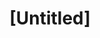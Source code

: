 ---
pid: CH605
title: "[Untitled]"
location_transcription: next to Rizzo
zipcode: 
outside_phl: 
neighborhood: 
age: 
age_range: 
instagram: 
image_file_name: CH_605.jpg
proposal_transcription: Put a monument of a 60's or 70's civil rights champion next
  to this Rizzo statue as a means of generating positive discussion.
topic: History,Human Rights
topic_summary: 0, 0
type: Other No Form
keywords_other: rizzo, civil rights
credit: 
image_labels: 
twitter: 
facebook: 
permalink: "/monuments/ch605/"
layout: item-page
---